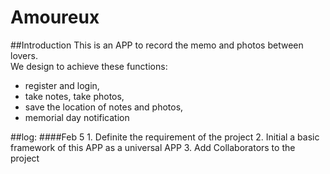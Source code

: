 # Amoureux
##Introduction
This is an APP to record the memo and photos between lovers.<br>
We design to achieve these functions:<br>
* register and login, <br>
* take notes, take photos, <br>
* save the location of notes and photos, <br>
* memorial day notification <br>

##log:
####Feb 5
    1. Definite the requirement of the project
    2. Initial a basic framework of this APP as a universal APP
    3. Add Collaborators to the project

